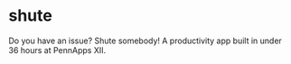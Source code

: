 # shute
Do you have an issue? Shute somebody! A productivity app built in under 36 hours at PennApps XII.

